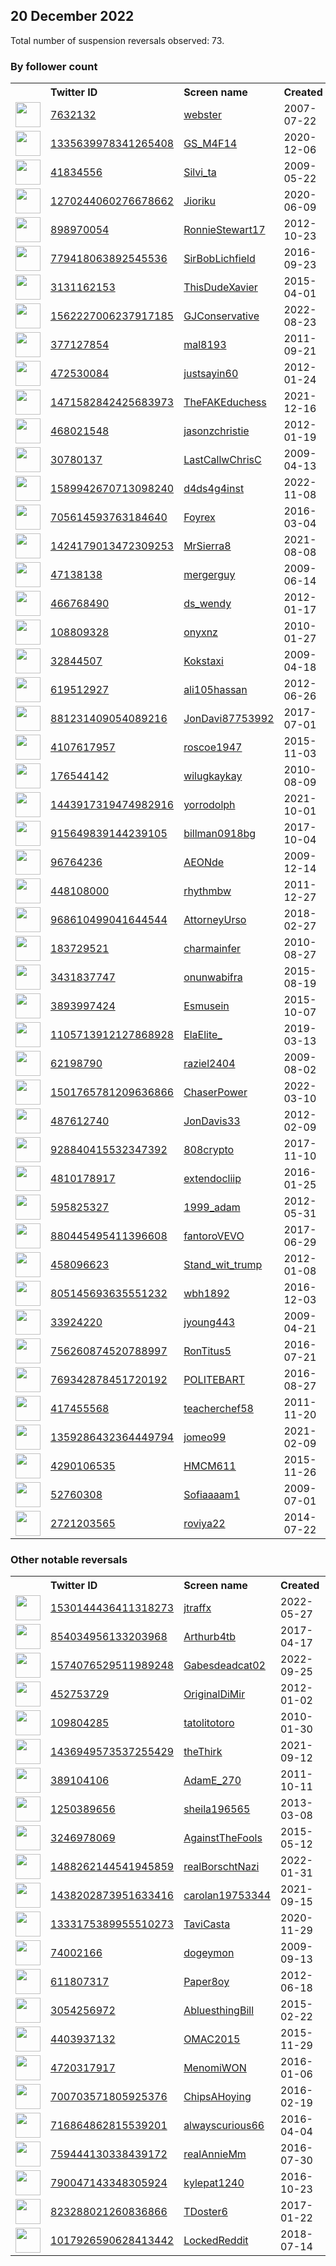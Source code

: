 
## 20 December 2022
Total number of suspension reversals observed: 73.

### By follower count
<table><tr><th></th><th align="left">Twitter ID</th><th align="left">Screen name</th>
<th align="left">Created</th><th align="left">Status</th><th align="left">Suspended</th><th align="left">Followers</th>
<tr><td><a href="https://pbs.twimg.com/profile_images/1608281613938327557/oVARK29l_normal.jpg"><img src="https://pbs.twimg.com/profile_images/1608281613938327557/oVARK29l_normal.jpg" width="40px" height="40px" align="center"/></a></td><td><a href="https://twitter.com/intent/user?user_id=7632132">7632132</a></td><td><a href="https://twitter.com/webster">webster</a></td><td>2007-07-22</td><td align="center">✔️</td><td>2022-12-16</td><td>39497</td></tr>
<tr><td><a href="https://pbs.twimg.com/profile_images/1509634441072754694/rE1Ypajm_normal.jpg"><img src="https://pbs.twimg.com/profile_images/1509634441072754694/rE1Ypajm_normal.jpg" width="40px" height="40px" align="center"/></a></td><td><a href="https://twitter.com/intent/user?user_id=1335639978341265408">1335639978341265408</a></td><td><a href="https://twitter.com/GS_M4F14">GS_M4F14</a></td><td>2020-12-06</td><td align="center"></td><td>2022-07-03</td><td>15757</td></tr>
<tr><td><a href="https://pbs.twimg.com/profile_images/1611511598543159296/nCoI-h3__normal.jpg"><img src="https://pbs.twimg.com/profile_images/1611511598543159296/nCoI-h3__normal.jpg" width="40px" height="40px" align="center"/></a></td><td><a href="https://twitter.com/intent/user?user_id=41834556">41834556</a></td><td><a href="https://twitter.com/Silvi_ta">Silvi_ta</a></td><td>2009-05-22</td><td align="center"></td><td>2022-05-15</td><td>13476</td></tr>
<tr><td><a href="https://pbs.twimg.com/profile_images/1645779055050932226/1_COjzft_normal.jpg"><img src="https://pbs.twimg.com/profile_images/1645779055050932226/1_COjzft_normal.jpg" width="40px" height="40px" align="center"/></a></td><td><a href="https://twitter.com/intent/user?user_id=1270244060276678662">1270244060276678662</a></td><td><a href="https://twitter.com/Jioriku">Jioriku</a></td><td>2020-06-09</td><td align="center"></td><td>2022-12-13</td><td>7103</td></tr>
<tr><td><a href="https://pbs.twimg.com/profile_images/1350531250294054913/cw7M1r2e_normal.jpg"><img src="https://pbs.twimg.com/profile_images/1350531250294054913/cw7M1r2e_normal.jpg" width="40px" height="40px" align="center"/></a></td><td><a href="https://twitter.com/intent/user?user_id=898970054">898970054</a></td><td><a href="https://twitter.com/RonnieStewart17">RonnieStewart17</a></td><td>2012-10-23</td><td align="center"></td><td>2022-10-29</td><td>7029</td></tr>
<tr><td><a href="https://pbs.twimg.com/profile_images/1359246478456352778/29WELVbN_normal.jpg"><img src="https://pbs.twimg.com/profile_images/1359246478456352778/29WELVbN_normal.jpg" width="40px" height="40px" align="center"/></a></td><td><a href="https://twitter.com/intent/user?user_id=779418063892545536">779418063892545536</a></td><td><a href="https://twitter.com/SirBobLichfield">SirBobLichfield</a></td><td>2016-09-23</td><td align="center"></td><td></td><td>6154</td></tr>
<tr><td><a href="https://pbs.twimg.com/profile_images/1355833667613052932/s7LJaDn5_normal.jpg"><img src="https://pbs.twimg.com/profile_images/1355833667613052932/s7LJaDn5_normal.jpg" width="40px" height="40px" align="center"/></a></td><td><a href="https://twitter.com/intent/user?user_id=3131162153">3131162153</a></td><td><a href="https://twitter.com/ThisDudeXavier">ThisDudeXavier</a></td><td>2015-04-01</td><td align="center"></td><td></td><td>5282</td></tr>
<tr><td><a href="https://pbs.twimg.com/profile_images/1620896734351073280/bsQhsnJU_normal.jpg"><img src="https://pbs.twimg.com/profile_images/1620896734351073280/bsQhsnJU_normal.jpg" width="40px" height="40px" align="center"/></a></td><td><a href="https://twitter.com/intent/user?user_id=1562227006237917185">1562227006237917185</a></td><td><a href="https://twitter.com/GJConservative">GJConservative</a></td><td>2022-08-23</td><td align="center"></td><td>2022-12-16</td><td>4666</td></tr>
<tr><td><a href="https://pbs.twimg.com/profile_images/1516217293734350857/oJF6tlDZ_normal.jpg"><img src="https://pbs.twimg.com/profile_images/1516217293734350857/oJF6tlDZ_normal.jpg" width="40px" height="40px" align="center"/></a></td><td><a href="https://twitter.com/intent/user?user_id=377127854">377127854</a></td><td><a href="https://twitter.com/mal8193">mal8193</a></td><td>2011-09-21</td><td align="center"></td><td>2022-10-29</td><td>3416</td></tr>
<tr><td><a href="https://pbs.twimg.com/profile_images/1107978920647749632/AdAq_RiU_normal.jpg"><img src="https://pbs.twimg.com/profile_images/1107978920647749632/AdAq_RiU_normal.jpg" width="40px" height="40px" align="center"/></a></td><td><a href="https://twitter.com/intent/user?user_id=472530084">472530084</a></td><td><a href="https://twitter.com/justsayin60">justsayin60</a></td><td>2012-01-24</td><td align="center"></td><td></td><td>2840</td></tr>
<tr><td><a href="https://pbs.twimg.com/profile_images/1646550320816828417/8DUVCMYg_normal.jpg"><img src="https://pbs.twimg.com/profile_images/1646550320816828417/8DUVCMYg_normal.jpg" width="40px" height="40px" align="center"/></a></td><td><a href="https://twitter.com/intent/user?user_id=1471582842425683973">1471582842425683973</a></td><td><a href="https://twitter.com/TheFAKEduchess">TheFAKEduchess</a></td><td>2021-12-16</td><td align="center">🔒</td><td>2022-10-19</td><td>2818</td></tr>
<tr><td><a href="https://pbs.twimg.com/profile_images/1644868581320957952/rBILFaFE_normal.jpg"><img src="https://pbs.twimg.com/profile_images/1644868581320957952/rBILFaFE_normal.jpg" width="40px" height="40px" align="center"/></a></td><td><a href="https://twitter.com/intent/user?user_id=468021548">468021548</a></td><td><a href="https://twitter.com/jasonzchristie">jasonzchristie</a></td><td>2012-01-19</td><td align="center"></td><td></td><td>2492</td></tr>
<tr><td><a href="https://pbs.twimg.com/profile_images/1624737401351331841/Iv93eY0F_normal.jpg"><img src="https://pbs.twimg.com/profile_images/1624737401351331841/Iv93eY0F_normal.jpg" width="40px" height="40px" align="center"/></a></td><td><a href="https://twitter.com/intent/user?user_id=30780137">30780137</a></td><td><a href="https://twitter.com/LastCallwChrisC">LastCallwChrisC</a></td><td>2009-04-13</td><td align="center"></td><td></td><td>2166</td></tr>
<tr><td><a href="https://pbs.twimg.com/profile_images/1589944353455210498/QnjSPWbC_normal.jpg"><img src="https://pbs.twimg.com/profile_images/1589944353455210498/QnjSPWbC_normal.jpg" width="40px" height="40px" align="center"/></a></td><td><a href="https://twitter.com/intent/user?user_id=1589942670713098240">1589942670713098240</a></td><td><a href="https://twitter.com/d4ds4g4inst">d4ds4g4inst</a></td><td>2022-11-08</td><td align="center"></td><td>2022-12-13</td><td>1789</td></tr>
<tr><td><a href="https://pbs.twimg.com/profile_images/707943504769458176/K6gyB5Jq_normal.jpg"><img src="https://pbs.twimg.com/profile_images/707943504769458176/K6gyB5Jq_normal.jpg" width="40px" height="40px" align="center"/></a></td><td><a href="https://twitter.com/intent/user?user_id=705614593763184640">705614593763184640</a></td><td><a href="https://twitter.com/Foyrex">Foyrex</a></td><td>2016-03-04</td><td align="center"></td><td>2022-10-29</td><td>1409</td></tr>
<tr><td><a href="https://pbs.twimg.com/profile_images/1425457318297174022/kSuteWTs_normal.jpg"><img src="https://pbs.twimg.com/profile_images/1425457318297174022/kSuteWTs_normal.jpg" width="40px" height="40px" align="center"/></a></td><td><a href="https://twitter.com/intent/user?user_id=1424179013472309253">1424179013472309253</a></td><td><a href="https://twitter.com/MrSierra8">MrSierra8</a></td><td>2021-08-08</td><td align="center"></td><td>2022-12-16</td><td>1381</td></tr>
<tr><td><a href="https://pbs.twimg.com/profile_images/987793842857426944/cWvBv7pJ_normal.jpg"><img src="https://pbs.twimg.com/profile_images/987793842857426944/cWvBv7pJ_normal.jpg" width="40px" height="40px" align="center"/></a></td><td><a href="https://twitter.com/intent/user?user_id=47138138">47138138</a></td><td><a href="https://twitter.com/mergerguy">mergerguy</a></td><td>2009-06-14</td><td align="center"></td><td></td><td>1370</td></tr>
<tr><td><a href="https://pbs.twimg.com/profile_images/1611385983274029061/5PV2ae6U_normal.jpg"><img src="https://pbs.twimg.com/profile_images/1611385983274029061/5PV2ae6U_normal.jpg" width="40px" height="40px" align="center"/></a></td><td><a href="https://twitter.com/intent/user?user_id=466768490">466768490</a></td><td><a href="https://twitter.com/ds_wendy">ds_wendy</a></td><td>2012-01-17</td><td align="center"></td><td></td><td>1239</td></tr>
<tr><td><a href="https://pbs.twimg.com/profile_images/1636253268505690113/Q-xMT_6o_normal.jpg"><img src="https://pbs.twimg.com/profile_images/1636253268505690113/Q-xMT_6o_normal.jpg" width="40px" height="40px" align="center"/></a></td><td><a href="https://twitter.com/intent/user?user_id=108809328">108809328</a></td><td><a href="https://twitter.com/onyxnz">onyxnz</a></td><td>2010-01-27</td><td align="center"></td><td>2022-10-25</td><td>1153</td></tr>
<tr><td><a href="https://pbs.twimg.com/profile_images/1268123601082990593/UQS6ZwZD_normal.jpg"><img src="https://pbs.twimg.com/profile_images/1268123601082990593/UQS6ZwZD_normal.jpg" width="40px" height="40px" align="center"/></a></td><td><a href="https://twitter.com/intent/user?user_id=32844507">32844507</a></td><td><a href="https://twitter.com/Kokstaxi">Kokstaxi</a></td><td>2009-04-18</td><td align="center"></td><td></td><td>1131</td></tr>
<tr><td><a href="https://pbs.twimg.com/profile_images/1612011184525393920/bKXiDacj_normal.jpg"><img src="https://pbs.twimg.com/profile_images/1612011184525393920/bKXiDacj_normal.jpg" width="40px" height="40px" align="center"/></a></td><td><a href="https://twitter.com/intent/user?user_id=619512927">619512927</a></td><td><a href="https://twitter.com/ali105hassan">ali105hassan</a></td><td>2012-06-26</td><td align="center"></td><td></td><td>1003</td></tr>
<tr><td><a href="https://pbs.twimg.com/profile_images/906594502059716608/Gxf163EU_normal.jpg"><img src="https://pbs.twimg.com/profile_images/906594502059716608/Gxf163EU_normal.jpg" width="40px" height="40px" align="center"/></a></td><td><a href="https://twitter.com/intent/user?user_id=881231409054089216">881231409054089216</a></td><td><a href="https://twitter.com/JonDavi87753992">JonDavi87753992</a></td><td>2017-07-01</td><td align="center"></td><td></td><td>998</td></tr>
<tr><td><a href="https://pbs.twimg.com/profile_images/1604606536751501312/_2ZfkXzw_normal.jpg"><img src="https://pbs.twimg.com/profile_images/1604606536751501312/_2ZfkXzw_normal.jpg" width="40px" height="40px" align="center"/></a></td><td><a href="https://twitter.com/intent/user?user_id=4107617957">4107617957</a></td><td><a href="https://twitter.com/roscoe1947">roscoe1947</a></td><td>2015-11-03</td><td align="center">🚫</td><td></td><td>981</td></tr>
<tr><td><a href="https://pbs.twimg.com/profile_images/1605188394488926208/JZaRj3iZ_normal.jpg"><img src="https://pbs.twimg.com/profile_images/1605188394488926208/JZaRj3iZ_normal.jpg" width="40px" height="40px" align="center"/></a></td><td><a href="https://twitter.com/intent/user?user_id=176544142">176544142</a></td><td><a href="https://twitter.com/wilugkaykay">wilugkaykay</a></td><td>2010-08-09</td><td align="center"></td><td>2022-07-14</td><td>969</td></tr>
<tr><td><a href="https://pbs.twimg.com/profile_images/1456330555876859908/Xr3fyJw2_normal.jpg"><img src="https://pbs.twimg.com/profile_images/1456330555876859908/Xr3fyJw2_normal.jpg" width="40px" height="40px" align="center"/></a></td><td><a href="https://twitter.com/intent/user?user_id=1443917319474982916">1443917319474982916</a></td><td><a href="https://twitter.com/yorrodolph">yorrodolph</a></td><td>2021-10-01</td><td align="center">🚫</td><td>2022-12-16</td><td>792</td></tr>
<tr><td><a href="https://pbs.twimg.com/profile_images/1232716984737050631/HUfw-mu8_normal.jpg"><img src="https://pbs.twimg.com/profile_images/1232716984737050631/HUfw-mu8_normal.jpg" width="40px" height="40px" align="center"/></a></td><td><a href="https://twitter.com/intent/user?user_id=915649839144239105">915649839144239105</a></td><td><a href="https://twitter.com/billman0918bg">billman0918bg</a></td><td>2017-10-04</td><td align="center"></td><td></td><td>646</td></tr>
<tr><td><a href="https://pbs.twimg.com/profile_images/1385169348046819331/KwpCHXsw_normal.jpg"><img src="https://pbs.twimg.com/profile_images/1385169348046819331/KwpCHXsw_normal.jpg" width="40px" height="40px" align="center"/></a></td><td><a href="https://twitter.com/intent/user?user_id=96764236">96764236</a></td><td><a href="https://twitter.com/AEONde">AEONde</a></td><td>2009-12-14</td><td align="center"></td><td>2022-12-16</td><td>641</td></tr>
<tr><td><a href="https://pbs.twimg.com/profile_images/1605025212331876359/9fZxL0Ra_normal.jpg"><img src="https://pbs.twimg.com/profile_images/1605025212331876359/9fZxL0Ra_normal.jpg" width="40px" height="40px" align="center"/></a></td><td><a href="https://twitter.com/intent/user?user_id=448108000">448108000</a></td><td><a href="https://twitter.com/rhythmbw">rhythmbw</a></td><td>2011-12-27</td><td align="center">🔒</td><td></td><td>629</td></tr>
<tr><td><a href="https://pbs.twimg.com/profile_images/1073251618882244613/TV71zCW7_normal.jpg"><img src="https://pbs.twimg.com/profile_images/1073251618882244613/TV71zCW7_normal.jpg" width="40px" height="40px" align="center"/></a></td><td><a href="https://twitter.com/intent/user?user_id=968610499041644544">968610499041644544</a></td><td><a href="https://twitter.com/AttorneyUrso">AttorneyUrso</a></td><td>2018-02-27</td><td align="center"></td><td></td><td>555</td></tr>
<tr><td><a href="https://pbs.twimg.com/profile_images/1206573108762750976/WK770XDR_normal.jpg"><img src="https://pbs.twimg.com/profile_images/1206573108762750976/WK770XDR_normal.jpg" width="40px" height="40px" align="center"/></a></td><td><a href="https://twitter.com/intent/user?user_id=183729521">183729521</a></td><td><a href="https://twitter.com/charmainfer">charmainfer</a></td><td>2010-08-27</td><td align="center"></td><td>2022-10-28</td><td>451</td></tr>
<tr><td><a href="https://pbs.twimg.com/profile_images/987537710570131456/uag-38Dm_normal.jpg"><img src="https://pbs.twimg.com/profile_images/987537710570131456/uag-38Dm_normal.jpg" width="40px" height="40px" align="center"/></a></td><td><a href="https://twitter.com/intent/user?user_id=3431837747">3431837747</a></td><td><a href="https://twitter.com/onunwabifra">onunwabifra</a></td><td>2015-08-19</td><td align="center"></td><td></td><td>399</td></tr>
<tr><td><a href="https://pbs.twimg.com/profile_images/1263775966721122304/Uqzd2HEl_normal.jpg"><img src="https://pbs.twimg.com/profile_images/1263775966721122304/Uqzd2HEl_normal.jpg" width="40px" height="40px" align="center"/></a></td><td><a href="https://twitter.com/intent/user?user_id=3893997424">3893997424</a></td><td><a href="https://twitter.com/Esmusein">Esmusein</a></td><td>2015-10-07</td><td align="center"></td><td></td><td>384</td></tr>
<tr><td><a href="https://pbs.twimg.com/profile_images/1587505378916728832/ojh5PbH4_normal.jpg"><img src="https://pbs.twimg.com/profile_images/1587505378916728832/ojh5PbH4_normal.jpg" width="40px" height="40px" align="center"/></a></td><td><a href="https://twitter.com/intent/user?user_id=1105713912127868928">1105713912127868928</a></td><td><a href="https://twitter.com/ElaElite_">ElaElite_</a></td><td>2019-03-13</td><td align="center"></td><td>2022-12-15</td><td>383</td></tr>
<tr><td><a href="https://pbs.twimg.com/profile_images/1643206520631627778/Wbq8nf7r_normal.jpg"><img src="https://pbs.twimg.com/profile_images/1643206520631627778/Wbq8nf7r_normal.jpg" width="40px" height="40px" align="center"/></a></td><td><a href="https://twitter.com/intent/user?user_id=62198790">62198790</a></td><td><a href="https://twitter.com/raziel2404">raziel2404</a></td><td>2009-08-02</td><td align="center"></td><td></td><td>344</td></tr>
<tr><td><a href="https://pbs.twimg.com/profile_images/1644312500626759680/LfGO95lV_normal.jpg"><img src="https://pbs.twimg.com/profile_images/1644312500626759680/LfGO95lV_normal.jpg" width="40px" height="40px" align="center"/></a></td><td><a href="https://twitter.com/intent/user?user_id=1501765781209636866">1501765781209636866</a></td><td><a href="https://twitter.com/ChaserPower">ChaserPower</a></td><td>2022-03-10</td><td align="center"></td><td>2022-10-29</td><td>338</td></tr>
<tr><td><a href="https://pbs.twimg.com/profile_images/1081951491345272832/Kn4yfmbq_normal.jpg"><img src="https://pbs.twimg.com/profile_images/1081951491345272832/Kn4yfmbq_normal.jpg" width="40px" height="40px" align="center"/></a></td><td><a href="https://twitter.com/intent/user?user_id=487612740">487612740</a></td><td><a href="https://twitter.com/JonDavis33">JonDavis33</a></td><td>2012-02-09</td><td align="center"></td><td></td><td>336</td></tr>
<tr><td><a href="https://pbs.twimg.com/profile_images/1634961526665904128/k9_j18vz_normal.jpg"><img src="https://pbs.twimg.com/profile_images/1634961526665904128/k9_j18vz_normal.jpg" width="40px" height="40px" align="center"/></a></td><td><a href="https://twitter.com/intent/user?user_id=928840415532347392">928840415532347392</a></td><td><a href="https://twitter.com/808crypto">808crypto</a></td><td>2017-11-10</td><td align="center"></td><td></td><td>260</td></tr>
<tr><td><a href="https://pbs.twimg.com/profile_images/1636425909757411328/pIY6A5TG_normal.jpg"><img src="https://pbs.twimg.com/profile_images/1636425909757411328/pIY6A5TG_normal.jpg" width="40px" height="40px" align="center"/></a></td><td><a href="https://twitter.com/intent/user?user_id=4810178917">4810178917</a></td><td><a href="https://twitter.com/extendocliip">extendocliip</a></td><td>2016-01-25</td><td align="center"></td><td></td><td>241</td></tr>
<tr><td><a href="https://pbs.twimg.com/profile_images/1133839854104711168/0bx8T7fb_normal.png"><img src="https://pbs.twimg.com/profile_images/1133839854104711168/0bx8T7fb_normal.png" width="40px" height="40px" align="center"/></a></td><td><a href="https://twitter.com/intent/user?user_id=595825327">595825327</a></td><td><a href="https://twitter.com/1999_adam">1999_adam</a></td><td>2012-05-31</td><td align="center"></td><td></td><td>232</td></tr>
<tr><td><a href="https://pbs.twimg.com/profile_images/1497224390156640262/UCE16y_A_normal.jpg"><img src="https://pbs.twimg.com/profile_images/1497224390156640262/UCE16y_A_normal.jpg" width="40px" height="40px" align="center"/></a></td><td><a href="https://twitter.com/intent/user?user_id=880445495411396608">880445495411396608</a></td><td><a href="https://twitter.com/fantoroVEVO">fantoroVEVO</a></td><td>2017-06-29</td><td align="center">🔒</td><td>2022-11-17</td><td>231</td></tr>
<tr><td><a href="https://pbs.twimg.com/profile_images/914196310642888704/l-LEoJC4_normal.jpg"><img src="https://pbs.twimg.com/profile_images/914196310642888704/l-LEoJC4_normal.jpg" width="40px" height="40px" align="center"/></a></td><td><a href="https://twitter.com/intent/user?user_id=458096623">458096623</a></td><td><a href="https://twitter.com/Stand_wit_trump">Stand_wit_trump</a></td><td>2012-01-08</td><td align="center"></td><td></td><td>205</td></tr>
<tr><td><a href="https://pbs.twimg.com/profile_images/877368456089186305/kmOw20fJ_normal.jpg"><img src="https://pbs.twimg.com/profile_images/877368456089186305/kmOw20fJ_normal.jpg" width="40px" height="40px" align="center"/></a></td><td><a href="https://twitter.com/intent/user?user_id=805145693635551232">805145693635551232</a></td><td><a href="https://twitter.com/wbh1892">wbh1892</a></td><td>2016-12-03</td><td align="center"></td><td></td><td>182</td></tr>
<tr><td><a href="https://pbs.twimg.com/profile_images/1295417369536401410/l-ysbobg_normal.jpg"><img src="https://pbs.twimg.com/profile_images/1295417369536401410/l-ysbobg_normal.jpg" width="40px" height="40px" align="center"/></a></td><td><a href="https://twitter.com/intent/user?user_id=33924220">33924220</a></td><td><a href="https://twitter.com/jyoung443">jyoung443</a></td><td>2009-04-21</td><td align="center"></td><td></td><td>179</td></tr>
<tr><td><a href="https://pbs.twimg.com/profile_images/1223601716538630145/mzE_VV5B_normal.jpg"><img src="https://pbs.twimg.com/profile_images/1223601716538630145/mzE_VV5B_normal.jpg" width="40px" height="40px" align="center"/></a></td><td><a href="https://twitter.com/intent/user?user_id=756260874520788997">756260874520788997</a></td><td><a href="https://twitter.com/RonTitus5">RonTitus5</a></td><td>2016-07-21</td><td align="center"></td><td></td><td>176</td></tr>
<tr><td><a href="https://pbs.twimg.com/profile_images/1022823395786936321/P2XRBNTo_normal.jpg"><img src="https://pbs.twimg.com/profile_images/1022823395786936321/P2XRBNTo_normal.jpg" width="40px" height="40px" align="center"/></a></td><td><a href="https://twitter.com/intent/user?user_id=769342878451720192">769342878451720192</a></td><td><a href="https://twitter.com/POLITEBART">POLITEBART</a></td><td>2016-08-27</td><td align="center"></td><td></td><td>166</td></tr>
<tr><td><a href="https://pbs.twimg.com/profile_images/1007669523288395776/bfsiIaLj_normal.jpg"><img src="https://pbs.twimg.com/profile_images/1007669523288395776/bfsiIaLj_normal.jpg" width="40px" height="40px" align="center"/></a></td><td><a href="https://twitter.com/intent/user?user_id=417455568">417455568</a></td><td><a href="https://twitter.com/teacherchef58">teacherchef58</a></td><td>2011-11-20</td><td align="center"></td><td></td><td>165</td></tr>
<tr><td><a href="https://pbs.twimg.com/profile_images/1391465514799673345/FCunS3GA_normal.jpg"><img src="https://pbs.twimg.com/profile_images/1391465514799673345/FCunS3GA_normal.jpg" width="40px" height="40px" align="center"/></a></td><td><a href="https://twitter.com/intent/user?user_id=1359286432364449794">1359286432364449794</a></td><td><a href="https://twitter.com/jomeo99">jomeo99</a></td><td>2021-02-09</td><td align="center"></td><td>2022-12-16</td><td>162</td></tr>
<tr><td><a href="https://pbs.twimg.com/profile_images/680217218265776128/TCdbgFIc_normal.jpg"><img src="https://pbs.twimg.com/profile_images/680217218265776128/TCdbgFIc_normal.jpg" width="40px" height="40px" align="center"/></a></td><td><a href="https://twitter.com/intent/user?user_id=4290106535">4290106535</a></td><td><a href="https://twitter.com/HMCM611">HMCM611</a></td><td>2015-11-26</td><td align="center"></td><td></td><td>147</td></tr>
<tr><td><a href="https://pbs.twimg.com/profile_images/1632480610156441602/bOwjARIG_normal.jpg"><img src="https://pbs.twimg.com/profile_images/1632480610156441602/bOwjARIG_normal.jpg" width="40px" height="40px" align="center"/></a></td><td><a href="https://twitter.com/intent/user?user_id=52760308">52760308</a></td><td><a href="https://twitter.com/Sofiaaaam1">Sofiaaaam1</a></td><td>2009-07-01</td><td align="center">🔒</td><td>2022-11-09</td><td>133</td></tr>
<tr><td><a href="https://pbs.twimg.com/profile_images/1604983341626888192/tCtvbcxR_normal.jpg"><img src="https://pbs.twimg.com/profile_images/1604983341626888192/tCtvbcxR_normal.jpg" width="40px" height="40px" align="center"/></a></td><td><a href="https://twitter.com/intent/user?user_id=2721203565">2721203565</a></td><td><a href="https://twitter.com/roviya22">roviya22</a></td><td>2014-07-22</td><td align="center"></td><td>2022-12-04</td><td>130</td></tr>
</table>

### Other notable reversals
<table><tr><th></th><th align="left">Twitter ID</th><th align="left">Screen name</th>
<th align="left">Created</th><th align="left">Status</th><th align="left">Suspended</th><th align="left">Followers</th>
<tr><td><a href="https://pbs.twimg.com/profile_images/1642644866684313603/zZRoV-f4_normal.jpg"><img src="https://pbs.twimg.com/profile_images/1642644866684313603/zZRoV-f4_normal.jpg" width="40px" height="40px" align="center"/></a></td><td><a href="https://twitter.com/intent/user?user_id=1530144436411318273">1530144436411318273</a></td><td><a href="https://twitter.com/jtraffx">jtraffx</a></td><td>2022-05-27</td><td align="center"></td><td>2022-12-16</td><td>77</td></tr>
<tr><td><a href="https://pbs.twimg.com/profile_images/1642775253154775040/OTqiImTG_normal.jpg"><img src="https://pbs.twimg.com/profile_images/1642775253154775040/OTqiImTG_normal.jpg" width="40px" height="40px" align="center"/></a></td><td><a href="https://twitter.com/intent/user?user_id=854034956133203968">854034956133203968</a></td><td><a href="https://twitter.com/Arthurb4tb">Arthurb4tb</a></td><td>2017-04-17</td><td align="center"></td><td>2022-12-08</td><td>24</td></tr>
<tr><td><a href="https://pbs.twimg.com/profile_images/1574077116924264448/KGL7e75j_normal.jpg"><img src="https://pbs.twimg.com/profile_images/1574077116924264448/KGL7e75j_normal.jpg" width="40px" height="40px" align="center"/></a></td><td><a href="https://twitter.com/intent/user?user_id=1574076529511989248">1574076529511989248</a></td><td><a href="https://twitter.com/Gabesdeadcat02">Gabesdeadcat02</a></td><td>2022-09-25</td><td align="center"></td><td>2022-12-14</td><td>75</td></tr>
<tr><td><a href="https://pbs.twimg.com/profile_images/1580215459194220544/fgD2w1W0_normal.jpg"><img src="https://pbs.twimg.com/profile_images/1580215459194220544/fgD2w1W0_normal.jpg" width="40px" height="40px" align="center"/></a></td><td><a href="https://twitter.com/intent/user?user_id=452753729">452753729</a></td><td><a href="https://twitter.com/OriginalDiMir">OriginalDiMir</a></td><td>2012-01-02</td><td align="center"></td><td>2022-12-04</td><td>61</td></tr>
<tr><td><a href="https://pbs.twimg.com/profile_images/736001156321841152/1xzKTTCm_normal.jpg"><img src="https://pbs.twimg.com/profile_images/736001156321841152/1xzKTTCm_normal.jpg" width="40px" height="40px" align="center"/></a></td><td><a href="https://twitter.com/intent/user?user_id=109804285">109804285</a></td><td><a href="https://twitter.com/tatolitotoro">tatolitotoro</a></td><td>2010-01-30</td><td align="center"></td><td>2022-10-12</td><td>56</td></tr>
<tr><td><a href="https://pbs.twimg.com/profile_images/1546680418002419712/S9EW62vY_normal.png"><img src="https://pbs.twimg.com/profile_images/1546680418002419712/S9EW62vY_normal.png" width="40px" height="40px" align="center"/></a></td><td><a href="https://twitter.com/intent/user?user_id=1436949573537255429">1436949573537255429</a></td><td><a href="https://twitter.com/theThirk">theThirk</a></td><td>2021-09-12</td><td align="center"></td><td>2022-12-16</td><td>93</td></tr>
<tr><td><a href="https://pbs.twimg.com/profile_images/2667582647/5d4db4bb55af39220833fe24c9fd731f_normal.jpeg"><img src="https://pbs.twimg.com/profile_images/2667582647/5d4db4bb55af39220833fe24c9fd731f_normal.jpeg" width="40px" height="40px" align="center"/></a></td><td><a href="https://twitter.com/intent/user?user_id=389104106">389104106</a></td><td><a href="https://twitter.com/AdamE_270">AdamE_270</a></td><td>2011-10-11</td><td align="center"></td><td>2022-11-30</td><td>28</td></tr>
<tr><td><a href="https://pbs.twimg.com/profile_images/1559837233271783429/BL6x7w--_normal.jpg"><img src="https://pbs.twimg.com/profile_images/1559837233271783429/BL6x7w--_normal.jpg" width="40px" height="40px" align="center"/></a></td><td><a href="https://twitter.com/intent/user?user_id=1250389656">1250389656</a></td><td><a href="https://twitter.com/sheila196565">sheila196565</a></td><td>2013-03-08</td><td align="center">🔒🚫</td><td>2022-09-11</td><td>120</td></tr>
<tr><td><a href="https://pbs.twimg.com/profile_images/1575950724168564739/ddXpxsTQ_normal.jpg"><img src="https://pbs.twimg.com/profile_images/1575950724168564739/ddXpxsTQ_normal.jpg" width="40px" height="40px" align="center"/></a></td><td><a href="https://twitter.com/intent/user?user_id=3246978069">3246978069</a></td><td><a href="https://twitter.com/AgainstTheFools">AgainstTheFools</a></td><td>2015-05-12</td><td align="center"></td><td>2022-10-01</td><td>96</td></tr>
<tr><td><a href="https://pbs.twimg.com/profile_images/1488262224040759297/FjgjmiGb_normal.jpg"><img src="https://pbs.twimg.com/profile_images/1488262224040759297/FjgjmiGb_normal.jpg" width="40px" height="40px" align="center"/></a></td><td><a href="https://twitter.com/intent/user?user_id=1488262144541945859">1488262144541945859</a></td><td><a href="https://twitter.com/realBorschtNazi">realBorschtNazi</a></td><td>2022-01-31</td><td align="center"></td><td>2022-08-16</td><td>7</td></tr>
<tr><td><a href="https://pbs.twimg.com/profile_images/1540801550905274368/NdWysSg-_normal.jpg"><img src="https://pbs.twimg.com/profile_images/1540801550905274368/NdWysSg-_normal.jpg" width="40px" height="40px" align="center"/></a></td><td><a href="https://twitter.com/intent/user?user_id=1438202873951633416">1438202873951633416</a></td><td><a href="https://twitter.com/carolan19753344">carolan19753344</a></td><td>2021-09-15</td><td align="center"></td><td>2022-09-21</td><td>47</td></tr>
<tr><td><a href="https://pbs.twimg.com/profile_images/1586427568080789505/uMgHmG6B_normal.jpg"><img src="https://pbs.twimg.com/profile_images/1586427568080789505/uMgHmG6B_normal.jpg" width="40px" height="40px" align="center"/></a></td><td><a href="https://twitter.com/intent/user?user_id=1333175389955510273">1333175389955510273</a></td><td><a href="https://twitter.com/TaviCasta">TaviCasta</a></td><td>2020-11-29</td><td align="center"></td><td>2022-11-16</td><td>17</td></tr>
<tr><td><a href="https://pbs.twimg.com/profile_images/413634671/screen-capture_normal.png"><img src="https://pbs.twimg.com/profile_images/413634671/screen-capture_normal.png" width="40px" height="40px" align="center"/></a></td><td><a href="https://twitter.com/intent/user?user_id=74002166">74002166</a></td><td><a href="https://twitter.com/dogeymon">dogeymon</a></td><td>2009-09-13</td><td align="center"></td><td></td><td>25</td></tr>
<tr><td><a href="https://pbs.twimg.com/profile_images/685623581842223105/c-XDKd-H_normal.jpg"><img src="https://pbs.twimg.com/profile_images/685623581842223105/c-XDKd-H_normal.jpg" width="40px" height="40px" align="center"/></a></td><td><a href="https://twitter.com/intent/user?user_id=611807317">611807317</a></td><td><a href="https://twitter.com/Paper8oy">Paper8oy</a></td><td>2012-06-18</td><td align="center"></td><td></td><td>69</td></tr>
<tr><td><a href="https://pbs.twimg.com/profile_images/582694896877830144/DtlHvyWI_normal.jpg"><img src="https://pbs.twimg.com/profile_images/582694896877830144/DtlHvyWI_normal.jpg" width="40px" height="40px" align="center"/></a></td><td><a href="https://twitter.com/intent/user?user_id=3054256972">3054256972</a></td><td><a href="https://twitter.com/AbluesthingBill">AbluesthingBill</a></td><td>2015-02-22</td><td align="center"></td><td></td><td>57</td></tr>
<tr><td><a href="https://pbs.twimg.com/profile_images/1604831811313467394/SA_LOh9t_normal.jpg"><img src="https://pbs.twimg.com/profile_images/1604831811313467394/SA_LOh9t_normal.jpg" width="40px" height="40px" align="center"/></a></td><td><a href="https://twitter.com/intent/user?user_id=4403937132">4403937132</a></td><td><a href="https://twitter.com/OMAC2015">OMAC2015</a></td><td>2015-11-29</td><td align="center"></td><td></td><td>21</td></tr>
<tr><td><a href="https://pbs.twimg.com/profile_images/1326268240943865856/cmqkRDTF_normal.jpg"><img src="https://pbs.twimg.com/profile_images/1326268240943865856/cmqkRDTF_normal.jpg" width="40px" height="40px" align="center"/></a></td><td><a href="https://twitter.com/intent/user?user_id=4720317917">4720317917</a></td><td><a href="https://twitter.com/MenomiWON">MenomiWON</a></td><td>2016-01-06</td><td align="center"></td><td></td><td>6</td></tr>
<tr><td><a href="https://pbs.twimg.com/profile_images/1034158260104974337/vU-cY3Ee_normal.jpg"><img src="https://pbs.twimg.com/profile_images/1034158260104974337/vU-cY3Ee_normal.jpg" width="40px" height="40px" align="center"/></a></td><td><a href="https://twitter.com/intent/user?user_id=700703571805925376">700703571805925376</a></td><td><a href="https://twitter.com/ChipsAHoying">ChipsAHoying</a></td><td>2016-02-19</td><td align="center"></td><td></td><td>36</td></tr>
<tr><td><a href="https://abs.twimg.com/sticky/default_profile_images/default_profile_normal.png"><img src="https://abs.twimg.com/sticky/default_profile_images/default_profile_normal.png" width="40px" height="40px" align="center"/></a></td><td><a href="https://twitter.com/intent/user?user_id=716864862815539201">716864862815539201</a></td><td><a href="https://twitter.com/alwayscurious66">alwayscurious66</a></td><td>2016-04-04</td><td align="center"></td><td></td><td>104</td></tr>
<tr><td><a href="https://pbs.twimg.com/profile_images/1144051830751502337/SjmDvKXp_normal.png"><img src="https://pbs.twimg.com/profile_images/1144051830751502337/SjmDvKXp_normal.png" width="40px" height="40px" align="center"/></a></td><td><a href="https://twitter.com/intent/user?user_id=759444130338439172">759444130338439172</a></td><td><a href="https://twitter.com/realAnnieMm">realAnnieMm</a></td><td>2016-07-30</td><td align="center"></td><td></td><td>8</td></tr>
<tr><td><a href="https://pbs.twimg.com/profile_images/837706626228432898/kZC8JOoB_normal.jpg"><img src="https://pbs.twimg.com/profile_images/837706626228432898/kZC8JOoB_normal.jpg" width="40px" height="40px" align="center"/></a></td><td><a href="https://twitter.com/intent/user?user_id=790047143348305924">790047143348305924</a></td><td><a href="https://twitter.com/kylepat1240">kylepat1240</a></td><td>2016-10-23</td><td align="center"></td><td></td><td>0</td></tr>
<tr><td><a href="https://abs.twimg.com/sticky/default_profile_images/default_profile_normal.png"><img src="https://abs.twimg.com/sticky/default_profile_images/default_profile_normal.png" width="40px" height="40px" align="center"/></a></td><td><a href="https://twitter.com/intent/user?user_id=823288021260836866">823288021260836866</a></td><td><a href="https://twitter.com/TDoster6">TDoster6</a></td><td>2017-01-22</td><td align="center"></td><td></td><td>123</td></tr>
<tr><td><a href="https://pbs.twimg.com/profile_images/1017927894289473536/LPgOZIjs_normal.jpg"><img src="https://pbs.twimg.com/profile_images/1017927894289473536/LPgOZIjs_normal.jpg" width="40px" height="40px" align="center"/></a></td><td><a href="https://twitter.com/intent/user?user_id=1017926590628413442">1017926590628413442</a></td><td><a href="https://twitter.com/LockedReddit">LockedReddit</a></td><td>2018-07-14</td><td align="center"></td><td></td><td>59</td></tr>
</table>
